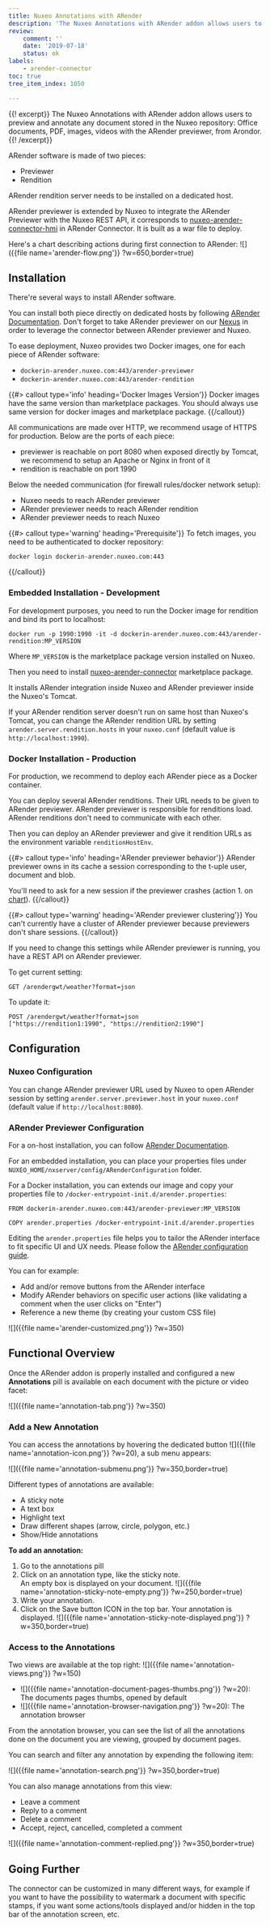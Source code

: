 ```yaml
---
title: Nuxeo Annotations with ARender
description: 'The Nuxeo Annotations with ARender addon allows users to preview and annotate any content stored in the Nuxeo repository: Office documents, PDF, images, videos with the ARender previewer, from Arondor.'
review:
    comment: ''
    date: '2019-07-18'
    status: ok
labels:
    - arender-connector
toc: true
tree_item_index: 1050

---
```

{{! excerpt}}
The Nuxeo Annotations with ARender addon allows users to preview and annotate any document stored in the Nuxeo repository: Office documents, PDF, images, videos with the ARender previewer, from Arondor.
{{! /excerpt}}

ARender software is made of two pieces:
- Previewer
- Rendition

ARender rendition server needs to be installed on a dedicated host.

ARender previewer is extended by Nuxeo to integrate the ARender Previewer with the Nuxeo REST API, it corresponds to [nuxeo-arender-connector-hmi](https://github.com/nuxeo/nuxeo-arender-connector/tree/master/nuxeo-arender-connector-hmi) in ARender Connector. It is built as a war file to deploy.

Here's a chart describing actions during first connection to ARender:
![]({{file name='arender-flow.png'}} ?w=650,border=true)

## Installation

There're several ways to install ARender software.

You can install both piece directly on dedicated hosts by following [ARender Documentation](https://arender.io/doc/current/documentation/setup/index-setup.html). Don't forget to take ARender previewer on our [Nexus](https://mavenpriv.nuxeo.com/nexus/#nexus-search;quick~nuxeo-arender-connector-hmi) in order to leverage the connector between ARender previewer and Nuxeo.

To ease deployment, Nuxeo provides two Docker images, one for each piece of ARender software:
- `dockerin-arender.nuxeo.com:443/arender-previewer`
- `dockerin-arender.nuxeo.com:443/arender-rendition`

{{#> callout type='info' heading='Docker Images Version'}}
Docker images have the same version than marketplace packages.
You should always use same version for docker images and marketplace package.
{{/callout}}

All communications are made over HTTP, we recommend usage of HTTPS for production. Below are the ports of each piece:
- previewer is reachable on port 8080 when exposed directly by Tomcat, we recommend to setup an Apache or Nginx in front of it
- rendition is reachable on port 1990

Below the needed communication (for firewall rules/docker network setup):
- Nuxeo needs to reach ARender previewer
- ARender previewer needs to reach ARender rendition
- ARender previewer needs to reach Nuxeo


{{#> callout type='warning' heading='Prerequisite'}}
To fetch images, you need to be authenticated to docker repository:
```
docker login dockerin-arender.nuxeo.com:443
```
{{/callout}}


### Embedded Installation - Development

For development purposes, you need to run the Docker image for rendition and bind its port to localhost:
```
docker run -p 1990:1990 -it -d dockerin-arender.nuxeo.com:443/arender-rendition:MP_VERSION
```
Where `MP_VERSION` is the marketplace package version installed on Nuxeo.

Then you need to install [nuxeo-arender-connector](https://connect.nuxeo.com/nuxeo/site/marketplace/package/nuxeo-arender-connector) marketplace package.

It installs ARender integration inside Nuxeo and ARender previewer inside the Nuxeo's Tomcat.

If your ARender rendition server doesn't run on same host than Nuxeo's Tomcat, you can change the ARender rendition URL by setting `arender.server.rendition.hosts` in your `nuxeo.conf` (default value is `http://localhost:1990`).

### Docker Installation - Production

For production, we recommend to deploy each ARender piece as a Docker container.

You can deploy several ARender renditions. Their URL needs to be given to ARender previewer. ARender previewer is responsible for renditions load. ARender renditions don't need to communicate with each other.

Then you can deploy an ARender previewer and give it rendition URLs as the environment variable `renditionHostEnv`.

{{#> callout type='info' heading='ARender previewer behavior'}}
ARender previewer owns in its cache a session corresponding to the t-uple user, document and blob.

You'll need to ask for a new session if the previewer crashes (action 1. on [chart](#functional-flow)).
{{/callout}}

{{#> callout type='warning' heading='ARender previewer clustering'}}
You can't currently have a cluster of ARender previewer because previewers don't share sessions.
{{/callout}}

If you need to change this settings while ARender previewer is running, you have a REST API on ARender previewer.

To get current setting:
```
GET /arendergwt/weather?format=json
```
To update it:
```
POST /arendergwt/weather?format=json
["https://rendition1:1990", "https://rendition2:1990"]
```

## Configuration

### Nuxeo Configuration

You can change ARender previewer URL used by Nuxeo to open ARender session by setting `arender.server.previewer.host` in your `nuxeo.conf` (default value if `http://localhost:8080`).

### ARender Previewer Configuration

For a on-host installation, you can follow [ARender Documentation](https://arender.io/doc/current/documentation/setup/presentation/configuration.html).

For an embedded installation, you can place your properties files under `NUXEO_HOME/nxserver/config/ARenderConfiguration` folder.

For a Docker installation, you can extends our image and copy your properties file to `/docker-entrypoint-init.d/arender.properties`:

```
FROM dockerin-arender.nuxeo.com:443/arender-previewer:MP_VERSION

COPY arender.properties /docker-entrypoint-init.d/arender.properties
```

Editing the `arender.properties` file helps you to tailor the ARender interface to fit specific UI and UX needs. Please follow the [ARender configuration guide](https://arender.io/doc/current/documentation/hmi/index-hmi.html).

You can for example:

- Add and/or remove buttons from the ARender interface
- Modify ARender behaviors on specific user actions (like validating a comment when the user clicks on "Enter")
- Reference a new theme (by creating your custom CSS file)

![]({{file name='arender-customized.png'}} ?w=350)

## Functional Overview

Once the ARender addon is properly installed and configured a new **Annotations** pill is available on each document with the picture or video facet:

![]({{file name='annotation-tab.png'}} ?w=350)

### Add a New Annotation

You can access the annotations by hovering the dedicated button ![]({{file name='annotation-icon.png'}} ?w=20), a sub menu appears:

![]({{file name='annotation-submenu.png'}} ?w=350,border=true)

Different types of annotations are available:

- A sticky note
- A text box
- Highlight text
- Draw different shapes (arrow, circle, polygon, etc.)
- Show/Hide annotations

**To add an annotation:**

1. Go to the annotations pill
1. Click on an annotation type, like the sticky note.</br>
    An empty box is displayed on your document.
    ![]({{file name='annotation-sticky-note-empty.png'}} ?w=250,border=true)
1. Write your annotation.
1. Click on the Save button ICON in the top bar.
    Your annotation is displayed.
    ![]({{file name='annotation-sticky-note-displayed.png'}} ?w=350,border=true)

### Access to the Annotations

Two views are available at the top right:
![]({{file name='annotation-views.png'}} ?w=150)
- ![]({{file name='annotation-document-pages-thumbs.png'}} ?w=20): The documents pages thumbs, opened by default
- ![]({{file name='annotation-browser-navigation.png'}} ?w=20): The annotation browser

From the annotation browser, you can see the list of all the annotations done on the document you are viewing, grouped by document pages.

You can search and filter any annotation by expending the following item:

![]({{file name='annotation-search.png'}} ?w=350,border=true)

You can also manage annotations from this view:

- Leave a comment
- Reply to a comment
- Delete a comment
- Accept, reject, cancelled, completed a comment

![]({{file name='annotation-comment-replied.png'}} ?w=350,border=true)

## Going Further

The connector can be customized in many different ways, for example if you want to have the possibility to watermark a document with specific stamps, if you want some actions/tools displayed and/or hidden in the top bar of the annotation screen, etc.
